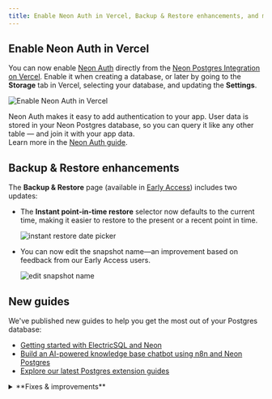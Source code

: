 ```yaml
---
title: Enable Neon Auth in Vercel, Backup & Restore enhancements, and more
---
```


## Enable Neon Auth in Vercel

You can now enable [Neon Auth](https://neon.tech/docs/guides/neon-auth) directly from the [Neon Postgres Integration on Vercel](https://vercel.com/marketplace/neon). Enable it when creating a database, or later by going to the **Storage** tab in Vercel, selecting your database, and updating the **Settings**.

![Enable Neon Auth in Vercel](/docs/relnotes/instant-restore-date-time.png)

Neon Auth makes it easy to add authentication to your app. User data is stored in your Neon Postgres database, so you can query it like any other table — and join it with your app data.  
Learn more in the [Neon Auth guide](https://neon.tech/docs/guides/neon-auth).

## Backup & Restore enhancements

The **Backup & Restore** page (available in [Early Access](https://console.neon.tech/app/settings#early-access)) includes two updates:

- The **Instant point-in-time restore** selector now defaults to the current time, making it easier to restore to the present or a recent point in time.

  ![instant restore date picker](/docs/relnotes/instant_restore_date_time.png)

- You can now edit the snapshot name—an improvement based on feedback from our Early Access users.

  ![edit snapshot name](/docs/relnotes/edit_snap_shot_name.png)

## New guides

We've published new guides to help you get the most out of your Postgres database:

- [Getting started with ElectricSQL and Neon](https://neon.com/guides/electric-sql)
- [Build an AI-powered knowledge base chatbot using n8n and Neon Postgres](https://neon.com/guides/n8n-neon)
- [Explore our latest Postgres extension guides](https://neon.com/docs/extensions/pg-extensions)

<details>

<summary>**Fixes & improvements**</summary>

- **Neon MCP Server**

  - The `list_projects` and `create_project` MCP tools now return Neon organization details.

- **Neon API**

  - Updated the [Create branch](https://api-docs.neon.tech/reference/createprojectbranch) API description to make it clear that the API creates a branch without a compute endpoint by default. To create a branch with a compute endpoint, the endpoint object must be added to the request body.
  - Expanded the General Error description in our API specification to clarify when it’s safe to retry a failed request based on the HTTP method and response.

- **Neon Postgres Integration on Vercel**

  - When you connect a Vercel project to a Neon database, the integration now sets a `NEON_PROJECT_ID` variable. This variable will support a new SaaS starter kit, which we'll introduce soon!

- **Fixes**

  - Fixed an issue that prevented creating more than one read replica on the Free plan, which supports up to three read replicas.
  - Fixed an issue issue with a [pgrag](/docs/extensions/pgrag) extension function. A query using the `rag_bge_small_en_v15.embedding_for_passage` function failed to complete.
  - Fixed an issue where reaching the `max_client_conn` limit in PgBouncer could cause the connection info cache to be invalidated. This led to repeated attempts to wake the compute.
  - Removed a redundant **Close** button from the **Connect to your database** modal.

</details>
